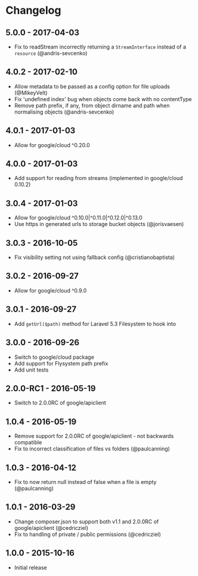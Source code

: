 # Changelog

## 5.0.0 - 2017-04-03

* Fix to readStream incorrectly returning a `StreamInterface` instead of a `resource` (@andris-sevcenko)

## 4.0.2 - 2017-02-10

* Allow metadata to be passed as a config option for file uploads (@MikeyVelt)
* Fix 'undefined index' bug when objects come back with no contentType
* Remove path prefix, if any, from object dirname and path when normalising objects (@andris-sevcenko)

## 4.0.1 - 2017-01-03

* Allow for google/cloud ^0.20.0

## 4.0.0 - 2017-01-03

* Add support for reading from streams (implemented in google/cloud 0.10.2)

## 3.0.4 - 2017-01-03

* Allow for google/cloud ^0.10.0|^0.11.0|^0.12.0|^0.13.0
* Use https in generated urls to storage bucket objects (@jorisvaesen)

## 3.0.3 - 2016-10-05

* Fix visibility setting not using fallback config (@cristianobaptista)

## 3.0.2 - 2016-09-27

* Allow for google/cloud ^0.9.0

## 3.0.1 - 2016-09-27

* Add `getUrl($path)` method for Laravel 5.3 Filesystem to hook into

## 3.0.0 - 2016-09-26

* Switch to google/cloud package
* Add support for Flysystem path prefix
* Add unit tests

## 2.0.0-RC1 - 2016-05-19

* Switch to 2.0.0RC of google/apiclient

## 1.0.4 - 2016-05-19

* Remove support for 2.0.0RC of google/apiclient - not backwards compatible
* Fix to incorrect classification of files vs folders (@paulcanning)

## 1.0.3 - 2016-04-12

* Fix to now return null instead of false when a file is empty (@paulcanning)

## 1.0.1 - 2016-03-29

* Change composer.json to support both v1.1 and 2.0.0RC of google/apiclient (@cedricziel)
* Fix to handling of private / public permissions (@cedricziel)

## 1.0.0 - 2015-10-16

* Initial release
